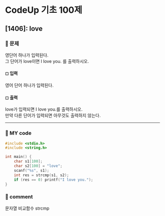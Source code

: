 # CodeUp 기초 100제

## [1406]: love

### 🌴 문제

영단어 하나가 입력된다.<br>
그 단어가 love이면 I love you. 를 출력하시오.

#### ◻ 입력

영어 단어 하나가 입력된다.

#### ◻ 출력

love가 입력되면 I love you.를 출력하시오. <br>
만약 다른 단어가 입력되면 아무것도 출력하지 않는다.

---

### 🤠 MY code

```c++
#include <stdio.h>
#include <string.h>

int main() {
	char s1[100];
	char s2[100] = "love";
	scanf("%s", s1);
	int res = strcmp(s1, s2);
	if (res == 0) printf("I love you.");
}

```

### 📙 comment

문자열 비교함수 strcmp
